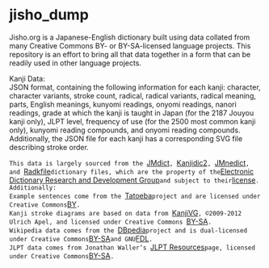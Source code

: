 # jisho_dump

Jisho.org is a Japanese-English dictionary built using data collated from many Creative Commons BY- or BY-SA-licensed language projects.  This repository is an effort to bring all that data together in a form that can be readily used in other language projects.  

Kanji Data:  
JSON format, containing the following information for each kanji: character, character variants, stroke count, radical, radical variants, radical meaning, parts, English meanings, kunyomi readings, onyomi readings, nanori readings, grade at which the kanji is taught in Japan (for the 2187 Jouyou kanji only), JLPT level, frequency of use (for the 2500 most common kanji only), kunyomi reading compounds, and onyomi reading compounds.  Additionally, the JSON file for each kanji has a corresponding SVG file describing stroke order.


`This data is largely sourced from the `[JMdict](http://www.edrdg.org/wiki/index.php/JMdict-EDICT_Dictionary_Project)`, `[Kanjidic2](http://www.edrdg.org/wiki/index.php/KANJIDIC_Project)`, `[JMnedict](http://www.edrdg.org/enamdict/enamdict_doc.html)`, and `[Radkfile](http://www.edrdg.org/krad/kradinf.html)` dictionary files, which are the property of the `[Electronic Dictionary Research and Development Group](http://www.edrdg.org/)` and subject to their `[license](http://www.edrdg.org/edrdg/licence.html)`.`  
`Additionally:`  
`Example sentences come from the `[Tatoeba](https://tatoeba.org/eng/)` project and are licensed under Creative Commons `[BY](https://creativecommons.org/licenses/by/2.0/legalcode)`.`  
`Kanji stroke diagrams are based on data from `[KanjiVG](http://kanjivg.tagaini.net/)`, ©2009-2012 Ulrich Apel, and licensed under Creative Commons `[BY-SA](https://creativecommons.org/licenses/by-sa/3.0/legalcode)`.`  
`Wikipedia data comes from the `[DBpedia](https://wiki.dbpedia.org/about)` project and is dual-licensed under Creative Commons `[BY-SA](https://creativecommons.org/licenses/by-sa/3.0/legalcode)` and GNU `[FDL](https://www.gnu.org/licenses/fdl-1.3.en.html)`.`  
`JLPT data comes from Jonathan Waller‘s `[JLPT Resources](http://www.tanos.co.uk/jlpt/)` page, licensed under Creative Commons `[BY-SA](https://creativecommons.org/licenses/by-sa/3.0/legalcode)`.` 
